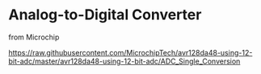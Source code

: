 # Analog-to-Digital Converter

from Microchip

https://raw.githubusercontent.com/MicrochipTech/avr128da48-using-12-bit-adc/master/avr128da48-using-12-bit-adc/ADC_Single_Conversion

